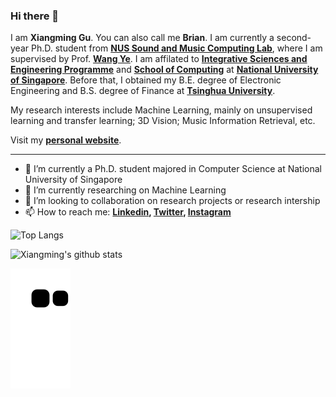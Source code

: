 ### Hi there 👋

I am **Xiangming Gu**. You can also call me **Brian**. I am currently a second-year Ph.D. student from **[NUS Sound and Music Computing Lab](https://smcnus.github.io)**, where I am supervised by Prof. **[Wang Ye](https://www.comp.nus.edu.sg/cs/people/wangye/)**. I am affilated to **[Integrative Sciences and Engineering Programme](https://isep.nus.edu.sg)** and **[School of Computing](https://www.comp.nus.edu.sg)** at **[National University of Singapore](https://www.nus.edu.sg)**. Before that, I obtained my B.E. degree of Electronic Engineering and B.S. degree of Finance at **[Tsinghua University](https://www.tsinghua.edu.cn/en/)**.

My research interests include Machine Learning, mainly on unsupervised learning and transfer learning; 3D Vision; Music Information Retrieval, etc.

Visit my **[personal website](https://guxm2021.github.io)**.
<!-- **guxm2021/guxm2021** is a ✨ _special_ ✨ repository because its `README.md` (this file) appears on your GitHub profile. -->

---

- 🔭 I’m currently a Ph.D. student majored in Computer Science at National University of Singapore
- 🌱 I’m currently researching on Machine Learning
- 👯 I’m looking to collaboration on research projects or research intership
- 📫 How to reach me: **[Linkedin](https://www.linkedin.com/in/xiangming-gu/), [Twitter](https://twitter.com/gu_xiangming), [Instagram](https://instagram.com/xiangminggu)**
<!-- - 😄 Pronouns: ...
- ⚡ Fun fact: ... -->
<!-- [![Readme Card](https://github-readme-stats.vercel.app/api/pin/?username=guxm2021&repo=ALT_SpeechBrain&theme=rose_pine)](https://github.com/guxm2021/ALT_SpeechBrain)[![Readme Card](https://github-readme-stats.vercel.app/api/pin/?username=guxm2021&repo=MM_ALT&theme=rose_pine)](https://github.com/guxm2021/MM_ALT)

[![Readme Card](https://github-readme-stats.vercel.app/api/pin/?username=guxm2021&repo=3D-HPE-PAA&theme=rose_pine)](https://github.com/guxm2021/3D-HPE-PAA)[![Readme Card](https://github-readme-stats.vercel.app/api/pin/?username=guxm2021&repo=guxm2021.github.io&theme=rose_pine)](https://github.com/guxm2021/guxm2021.github.io) -->

![Top Langs](https://github-readme-stats.vercel.app/api/top-langs/?username=guxm2021&layout=compact&theme=gruvbox&hide_border=true)

![Xiangming's github stats](https://github-readme-stats.vercel.app/api?username=guxm2021&show_icons=true&hide_border=true&theme=gruvbox)

![Snake animation](https://github.com/guxm2021/guxm2021/blob/output/github-contribution-grid-snake.svg)